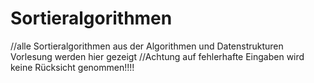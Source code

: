 # Sortieralgorithmen
//alle Sortieralgorithmen aus der Algorithmen und Datenstrukturen Vorlesung werden hier gezeigt
//Achtung auf fehlerhafte Eingaben wird keine Rücksicht genommen!!!!
